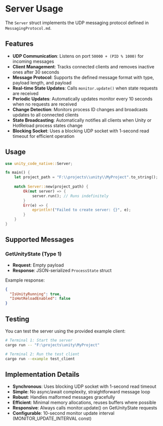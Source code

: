 # Server Usage

The `Server` struct implements the UDP messaging protocol defined in `MessagingProtocol.md`.

## Features

- **UDP Communication**: Listens on port `50000 + (PID % 1000)` for incoming messages
- **Client Management**: Tracks connected clients and removes inactive ones after 30 seconds
- **Message Protocol**: Supports the defined message format with type, payload length, and payload
- **Real-time State Updates**: Calls `monitor.update()` when state requests are received
- **Periodic Updates**: Automatically updates monitor every 10 seconds when no requests are received
- **Change Detection**: Monitors process ID changes and broadcasts updates to all connected clients
- **State Broadcasting**: Automatically notifies all clients when Unity or HotReload process states change
- **Blocking Socket**: Uses a blocking UDP socket with 1-second read timeout for efficient operation

## Usage

```rust
use unity_code_native::Server;

fn main() {
    let project_path = "F:\\projects\\unity\\MyProject".to_string();
    
    match Server::new(project_path) {
        Ok(mut server) => {
            server.run(); // Runs indefinitely
        }
        Err(e) => {
            eprintln!("Failed to create server: {}", e);
        }
    }
}
```

## Supported Messages

### GetUnityState (Type 1)
- **Request**: Empty payload
- **Response**: JSON-serialized `ProcessState` struct

Example response:
```json
{
  "IsUnityRunning": true,
  "IsHotReloadEnabled": false
}
```

## Testing

You can test the server using the provided example client:

```bash
# Terminal 1: Start the server
cargo run -- "F:\projects\unity\MyProject"

# Terminal 2: Run the test client
cargo run --example test_client
```

## Implementation Details

- **Synchronous**: Uses blocking UDP socket with 1-second read timeout
- **Simple**: No async/await complexity, straightforward message loop
- **Robust**: Handles malformed messages gracefully
- **Efficient**: Minimal memory allocations, reuses buffers where possible
- **Responsive**: Always calls monitor.update() on GetUnityState requests
- **Configurable**: 10-second monitor update interval (MONITOR_UPDATE_INTERVAL const)